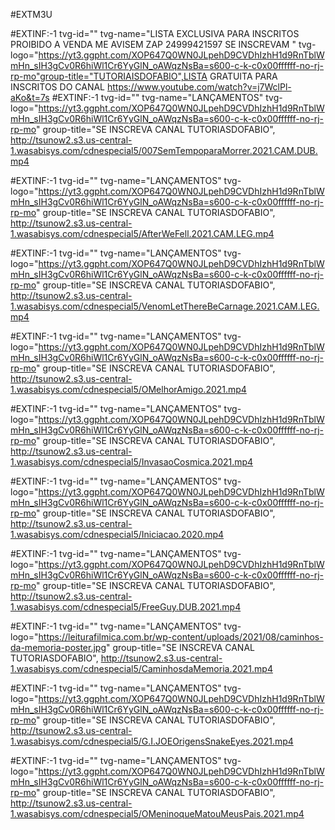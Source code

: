 #EXTM3U

#EXTINF:-1 tvg-id="" tvg-name="LISTA EXCLUSIVA PARA INSCRITOS PROIBIDO A VENDA ME AVISEM ZAP 24999421597 SE INSCREVAM " tvg-logo="https://yt3.ggpht.com/XOP647Q0WN0JLpehD9CVDhIzhH1d9RnTblWmHn_sIH3gCv0R6hiWl1Cr6YyGlN_oAWqzNsBa=s600-c-k-c0x00ffffff-no-rj-rp-mo"group-title="TUTORIAISDOFABIO",LISTA GRATUITA PARA INSCRITOS DO CANAL
https://www.youtube.com/watch?v=j7WclPl-aKo&t=7s
#EXTINF:-1 tvg-id="" tvg-name="LANÇAMENTOS" tvg-logo="https://yt3.ggpht.com/XOP647Q0WN0JLpehD9CVDhIzhH1d9RnTblWmHn_sIH3gCv0R6hiWl1Cr6YyGlN_oAWqzNsBa=s600-c-k-c0x00ffffff-no-rj-rp-mo" group-title="SE INSCREVA CANAL TUTORIASDOFABIO",
http://tsunow2.s3.us-central-1.wasabisys.com/cdnespecial5/007SemTempoparaMorrer.2021.CAM.DUB.mp4

#EXTINF:-1 tvg-id="" tvg-name="LANÇAMENTOS" tvg-logo="https://yt3.ggpht.com/XOP647Q0WN0JLpehD9CVDhIzhH1d9RnTblWmHn_sIH3gCv0R6hiWl1Cr6YyGlN_oAWqzNsBa=s600-c-k-c0x00ffffff-no-rj-rp-mo" group-title="SE INSCREVA CANAL TUTORIASDOFABIO",
http://tsunow2.s3.us-central-1.wasabisys.com/cdnespecial5/AfterWeFell.2021.CAM.LEG.mp4

#EXTINF:-1 tvg-id="" tvg-name="LANÇAMENTOS" tvg-logo="https://yt3.ggpht.com/XOP647Q0WN0JLpehD9CVDhIzhH1d9RnTblWmHn_sIH3gCv0R6hiWl1Cr6YyGlN_oAWqzNsBa=s600-c-k-c0x00ffffff-no-rj-rp-mo" group-title="SE INSCREVA CANAL TUTORIASDOFABIO",
http://tsunow2.s3.us-central-1.wasabisys.com/cdnespecial5/VenomLetThereBeCarnage.2021.CAM.LEG.mp4

#EXTINF:-1 tvg-id="" tvg-name="LANÇAMENTOS" tvg-logo="https://yt3.ggpht.com/XOP647Q0WN0JLpehD9CVDhIzhH1d9RnTblWmHn_sIH3gCv0R6hiWl1Cr6YyGlN_oAWqzNsBa=s600-c-k-c0x00ffffff-no-rj-rp-mo" group-title="SE INSCREVA CANAL TUTORIASDOFABIO",
http://tsunow2.s3.us-central-1.wasabisys.com/cdnespecial5/OMelhorAmigo.2021.mp4

#EXTINF:-1 tvg-id="" tvg-name="LANÇAMENTOS" tvg-logo="https://yt3.ggpht.com/XOP647Q0WN0JLpehD9CVDhIzhH1d9RnTblWmHn_sIH3gCv0R6hiWl1Cr6YyGlN_oAWqzNsBa=s600-c-k-c0x00ffffff-no-rj-rp-mo" group-title="SE INSCREVA CANAL TUTORIASDOFABIO",
http://tsunow2.s3.us-central-1.wasabisys.com/cdnespecial5/InvasaoCosmica.2021.mp4

#EXTINF:-1 tvg-id="" tvg-name="LANÇAMENTOS" tvg-logo="https://yt3.ggpht.com/XOP647Q0WN0JLpehD9CVDhIzhH1d9RnTblWmHn_sIH3gCv0R6hiWl1Cr6YyGlN_oAWqzNsBa=s600-c-k-c0x00ffffff-no-rj-rp-mo" group-title="SE INSCREVA CANAL TUTORIASDOFABIO",
http://tsunow2.s3.us-central-1.wasabisys.com/cdnespecial5/Iniciacao.2020.mp4

#EXTINF:-1 tvg-id="" tvg-name="LANÇAMENTOS" tvg-logo="https://yt3.ggpht.com/XOP647Q0WN0JLpehD9CVDhIzhH1d9RnTblWmHn_sIH3gCv0R6hiWl1Cr6YyGlN_oAWqzNsBa=s600-c-k-c0x00ffffff-no-rj-rp-mo" group-title="SE INSCREVA CANAL TUTORIASDOFABIO",
http://tsunow2.s3.us-central-1.wasabisys.com/cdnespecial5/FreeGuy.DUB.2021.mp4

#EXTINF:-1 tvg-id="" tvg-name="LANÇAMENTOS" tvg-logo="https://leiturafilmica.com.br/wp-content/uploads/2021/08/caminhos-da-memoria-poster.jpg" group-title="SE INSCREVA CANAL TUTORIASDOFABIO",
http://tsunow2.s3.us-central-1.wasabisys.com/cdnespecial5/CaminhosdaMemoria.2021.mp4

#EXTINF:-1 tvg-id="" tvg-name="LANÇAMENTOS" tvg-logo="https://yt3.ggpht.com/XOP647Q0WN0JLpehD9CVDhIzhH1d9RnTblWmHn_sIH3gCv0R6hiWl1Cr6YyGlN_oAWqzNsBa=s600-c-k-c0x00ffffff-no-rj-rp-mo" group-title="SE INSCREVA CANAL TUTORIASDOFABIO",
http://tsunow2.s3.us-central-1.wasabisys.com/cdnespecial5/G.I.JOEOrigensSnakeEyes.2021.mp4

#EXTINF:-1 tvg-id="" tvg-name="LANÇAMENTOS" tvg-logo="https://yt3.ggpht.com/XOP647Q0WN0JLpehD9CVDhIzhH1d9RnTblWmHn_sIH3gCv0R6hiWl1Cr6YyGlN_oAWqzNsBa=s600-c-k-c0x00ffffff-no-rj-rp-mo" group-title="SE INSCREVA CANAL TUTORIASDOFABIO",
http://tsunow2.s3.us-central-1.wasabisys.com/cdnespecial5/OMeninoqueMatouMeusPais.2021.mp4














